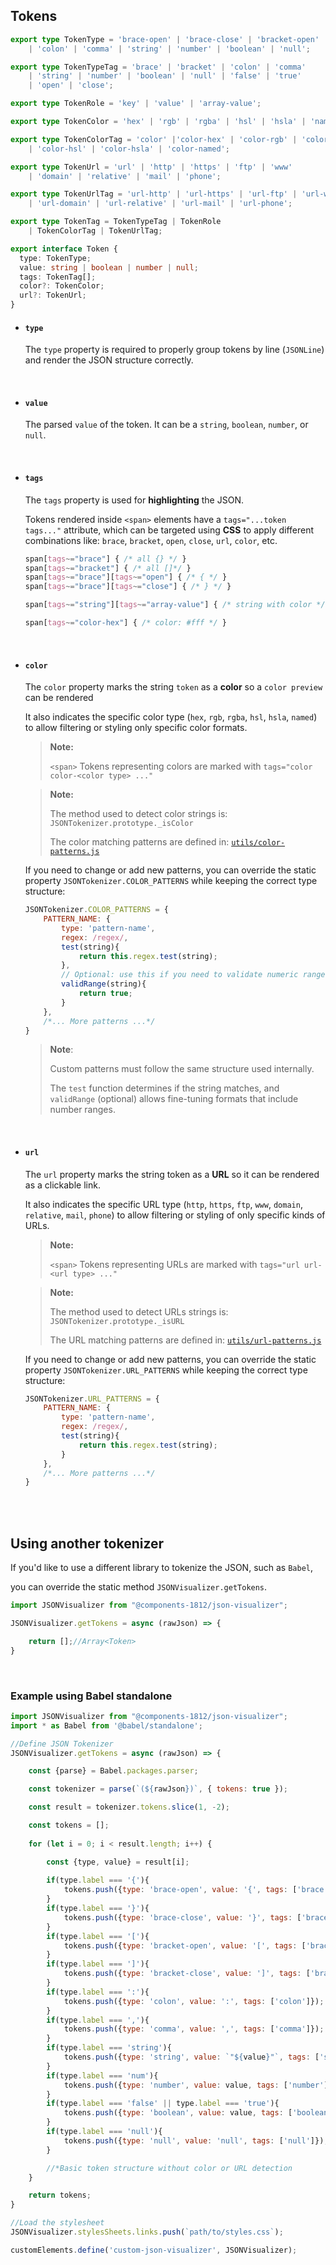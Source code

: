 
## Tokens

```ts
export type TokenType = 'brace-open' | 'brace-close' | 'bracket-open' | 'bracket-close'
    | 'colon' | 'comma' | 'string' | 'number' | 'boolean' | 'null';

export type TokenTypeTag = 'brace' | 'bracket' | 'colon' | 'comma'
    | 'string' | 'number' | 'boolean' | 'null' | 'false' | 'true'
    | 'open' | 'close';

export type TokenRole = 'key' | 'value' | 'array-value';

export type TokenColor = 'hex' | 'rgb' | 'rgba' | 'hsl' | 'hsla' | 'named';

export type TokenColorTag = 'color' |'color-hex' | 'color-rgb' | 'color-rgba' 
    | 'color-hsl' | 'color-hsla' | 'color-named';

export type TokenUrl = 'url' | 'http' | 'https' | 'ftp' | 'www' 
    | 'domain' | 'relative' | 'mail' | 'phone';

export type TokenUrlTag = 'url-http' | 'url-https' | 'url-ftp' | 'url-www' 
    | 'url-domain' | 'url-relative' | 'url-mail' | 'url-phone';

export type TokenTag = TokenTypeTag | TokenRole
    | TokenColorTag | TokenUrlTag;

export interface Token {
  type: TokenType;
  value: string | boolean | number | null;
  tags: TokenTag[];
  color?: TokenColor;
  url?: TokenUrl;
}
```

- #### `type`

    The `type` property is required to properly group tokens by line (`JSONLine`) and render the JSON structure correctly.

<br>

- #### `value`

    The parsed `value` of the token. It can be a `string`, `boolean`, `number`, or `null`.

<br>

- #### `tags`

    The `tags` property is used for **highlighting** the JSON. 

    Tokens rendered inside `<span>` elements have a `tags="...token tags..."` attribute, which can be targeted using **CSS** to apply different combinations like: `brace`, `bracket`, `open`, `close`, `url`, `color`, etc.

    ```css
    span[tags~="brace"] { /* all {} */ }
    span[tags~="bracket"] { /* all []*/ }
    span[tags~="brace"][tags~="open"] { /* { */ }
    span[tags~="brace"][tags~="close"] { /* } */ }

    span[tags~="string"][tags~="array-value"] { /* string with color */ }

    span[tags~="color-hex"] { /* color: #fff */ }
    ```

<br>

- #### `color`

    The `color` property marks the string `token` as a **color** so a `color preview` can be rendered

    It also indicates the specific color type (`hex`, `rgb`, `rgba`, `hsl`, `hsla`, `named`) to allow filtering or styling only specific color formats.

    > **Note:**
    >
    > `<span>` Tokens representing colors are marked with `tags="color color-<color type> ..."`

    > **Note:**
    > 
    > The method used to detect color strings is: `JSONTokenizer.prototype._isColor`
    >
    > The color matching patterns are defined in: [`utils/color-patterns.js`](./src/utils/color-patterns.js)

    If you need to change or add new patterns, you can override the static property `JSONTokenizer.COLOR_PATTERNS` while keeping the correct type structure:

    ```js
    JSONTokenizer.COLOR_PATTERNS = {
        PATTERN_NAME: {
            type: 'pattern-name',
            regex: /regex/,
            test(string){ 
                return this.regex.test(string); 
            },
            // Optional: use this if you need to validate numeric ranges for formats like `rgba` or `hsla`
            validRange(string){  
                return true; 
            }
        },
        /*... More patterns ...*/
    }
    ```
    > **Note**:
    >
    > Custom patterns must follow the same structure used internally.
    >
    > The `test` function determines if the string matches, and `validRange` (optional) allows fine-tuning formats that include number ranges.

<br>

- #### `url`

    The `url` property marks the string token as a **URL** so it can be rendered as a clickable link.

    It also indicates the specific URL type (`http`, `https`, `ftp`, `www`, `domain`, `relative`, `mail`, `phone`) to allow filtering or styling of only specific kinds of URLs.

    > **Note:**
    >
    > `<span>` Tokens representing URLs are marked with `tags="url url-<url type> ..."`

    > **Note:**
    > 
    > The method used to detect URLs strings is: `JSONTokenizer.prototype._isURL`
    >
    > The URL matching patterns are defined in: [`utils/url-patterns.js`](./src/utils/url-patterns.js)

    If you need to change or add new patterns, you can override the static property `JSONTokenizer.URL_PATTERNS` while keeping the correct type structure:

    ```js
    JSONTokenizer.URL_PATTERNS = {
        PATTERN_NAME: {
            type: 'pattern-name',
            regex: /regex/,
            test(string){ 
                return this.regex.test(string); 
            }
        },
        /*... More patterns ...*/
    }
    ```

<br><br>

## Using another tokenizer

If you'd like to use a different library to tokenize the JSON, such as `Babel`,

you can override the static method `JSONVisualizer.getTokens`.

```js
import JSONVisualizer from "@components-1812/json-visualizer";

JSONVisualizer.getTokens = async (rawJson) => {

    return [];//Array<Token>
}
```
<br>

### Example using Babel standalone

```js
import JSONVisualizer from "@components-1812/json-visualizer";
import * as Babel from '@babel/standalone';

//Define JSON Tokenizer
JSONVisualizer.getTokens = async (rawJson) => {

    const {parse} = Babel.packages.parser;

    const tokenizer = parse(`(${rawJson})`, { tokens: true });

    const result = tokenizer.tokens.slice(1, -2);

    const tokens = [];
    
    for (let i = 0; i < result.length; i++) {

        const {type, value} = result[i];
        
        if(type.label === '{'){
            tokens.push({type: 'brace-open', value: '{', tags: ['brace']});
        }
        if(type.label === '}'){
            tokens.push({type: 'brace-close', value: '}', tags: ['brace']});
        }
        if(type.label === '['){
            tokens.push({type: 'bracket-open', value: '[', tags: ['bracket']});
        }
        if(type.label === ']'){
            tokens.push({type: 'bracket-close', value: ']', tags: ['bracket']});
        }
        if(type.label === ':'){
            tokens.push({type: 'colon', value: ':', tags: ['colon']});
        }
        if(type.label === ','){
            tokens.push({type: 'comma', value: ',', tags: ['comma']});
        }
        if(type.label === 'string'){
            tokens.push({type: 'string', value: `"${value}"`, tags: ['string']});
        }
        if(type.label === 'num'){
            tokens.push({type: 'number', value: value, tags: ['number']});
        }
        if(type.label === 'false' || type.label === 'true'){
            tokens.push({type: 'boolean', value: value, tags: ['boolean']});
        }
        if(type.label === 'null'){
            tokens.push({type: 'null', value: 'null', tags: ['null']});
        }

        //*Basic token structure without color or URL detection
    }

    return tokens;
}

//Load the stylesheet
JSONVisualizer.stylesSheets.links.push(`path/to/styles.css`);

customElements.define('custom-json-visualizer', JSONVisualizer);
```